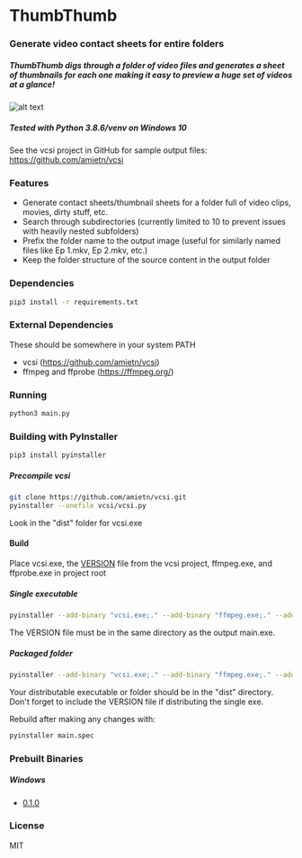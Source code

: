 # ThumbThumb
### Generate video contact sheets for entire folders
##### ThumbThumb digs through a folder of video files and generates a sheet of thumbnails for each one making it easy to preview a huge set of videos at a glance!
![alt text](https://raw.github.com/Gunbard/ThumbThumb/master/readme-img/screencap-0.1.0.png "Windows 10 screenshot")
##### Tested with Python 3.8.6/venv on Windows 10
See the vcsi project in GitHub for sample output files: https://github.com/amietn/vcsi

### Features
- Generate contact sheets/thumbnail sheets for a folder full of video clips, movies, dirty stuff, etc.
- Search through subdirectories (currently limited to 10 to prevent issues with heavily nested subfolders)
- Prefix the folder name to the output image (useful for similarly named files like Ep 1.mkv, Ep 2.mkv, etc.)
- Keep the folder structure of the source content in the output folder

### Dependencies
```sh
pip3 install -r requirements.txt
```
### External Dependencies
These should be somewhere in your system PATH
- vcsi (https://github.com/amietn/vcsi)
- ffmpeg and ffprobe (https://ffmpeg.org/)

### Running
```sh
python3 main.py
```

### Building with PyInstaller
```sh
pip3 install pyinstaller
```

##### Precompile vcsi
```sh
git clone https://github.com/amietn/vcsi.git
pyinstaller --onefile vcsi/vcsi.py
```
Look in the "dist" folder for vcsi.exe

#### Build
Place vcsi.exe, the [VERSION](https://github.com/amietn/vcsi/blob/master/vcsi/VERSION) file from the vcsi project, ffmpeg.exe, and ffprobe.exe in project root

##### Single executable
```sh
pyinstaller --add-binary "vcsi.exe;." --add-binary "ffmpeg.exe;." --add-binary "ffprobe.exe;." --onefile main.py
```
The VERSION file must be in the same directory as the output main.exe.

##### Packaged folder
```sh
pyinstaller --add-binary "vcsi.exe;." --add-binary "ffmpeg.exe;." --add-binary "ffprobe.exe;." --add-data "VERSION;." --onedir main.py
```

Your distributable executable or folder should be in the "dist" directory. Don't forget to include the VERSION file if distributing the single exe.

Rebuild after making any changes with:
```sh
pyinstaller main.spec
```

### Prebuilt Binaries
##### Windows
- [0.1.0](https://github.com/Gunbard/ThumbThumb/releases/download/0.1.0/thumbthumb-0.1.0.zip)

### License
MIT